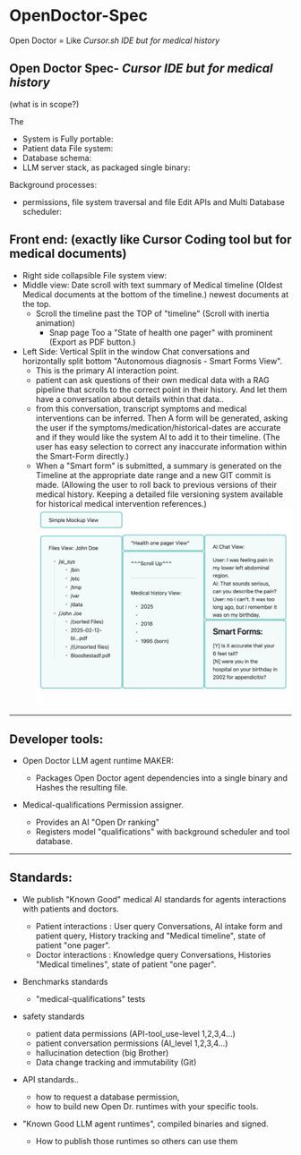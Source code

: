 # OpenDoctor-Spec
Open Doctor = Like _Cursor.sh IDE but for medical history_

Open Doctor Spec- _Cursor IDE but for medical history_
---
(what is in scope?)

The 
- System is Fully portable:
- Patient data File system:
- Database schema: 
- LLM server stack, as packaged single binary:
  
Background processes:
- permissions, file system traversal and file Edit APIs and Multi Database scheduler:
  
Front end: (exactly like Cursor Coding tool but for medical documents)
---
-  Right side collapsible File system view: 
- Middle view: Date scroll with text summary of Medical timeline (Oldest Medical documents at the bottom of the timeline.) newest documents at the top.  
	- Scroll the timeline past the TOP of "timeline" (Scroll with inertia animation) 
		- Snap page Too a "State of health one pager" with prominent (Export as PDF button.)
- Left Side: Vertical Split in the window Chat conversations and horizontally split bottom "Autonomous diagnosis - Smart Forms View". 
	- This is the primary AI interaction point. 
	- patient can ask questions of their own medical data with a RAG pipeline that scrolls to the correct point in their history. And let them have a conversation about details within that data..
	- from this conversation, transcript symptoms and medical interventions can be inferred. Then A form will be generated, asking the user if the symptoms/medication/historical-dates are accurate and if they would like the system AI to add it to their timeline. (The user has easy selection to correct any inaccurate information within the Smart-Form directly.) 
	- When a "Smart form" is submitted, a summary is generated on the Timeline at the appropriate date range and a new GIT commit is made.  (Allowing the user to roll back to previous versions of their medical history. Keeping a detailed file versioning system available for historical medical intervention references.)
	![](Linked%20files/Screenshot%202025-03-19%20at%2008.53.37.png)
---
Developer tools:
---
- Open Doctor LLM agent runtime MAKER: 
	- Packages Open Doctor agent dependencies into a single binary and Hashes the resulting file. 

- Medical-qualifications Permission assigner. 
	- Provides an AI  "Open Dr ranking" 
	- Registers model "qualifications" with background scheduler and tool database.




----
Standards:
---
- We publish "Known Good"  medical AI standards for agents interactions with patients and doctors. 
	- Patient interactions : User query Conversations, AI intake form and patient query, History tracking and "Medical timeline",  state of patient "one pager".
	- Doctor interactions : Knowledge query Conversations,  Histories "Medical timelines",  state of patient "one pager".

- Benchmarks standards
	- "medical-qualifications" tests
- safety standards
	- patient data permissions (API-tool_use-level 1,2,3,4...)
	- patient conversation permissions  (AI_level 1,2,3,4...)
	- hallucination detection (big Brother)
	- Data change tracking and immutability (Git)
- API standards.. 
	- how to request a database permission, 
	- how to build new Open Dr. runtimes with your specific tools.
-  "Known Good LLM agent runtimes", compiled binaries and signed.
	- How to publish those runtimes so others can use them
